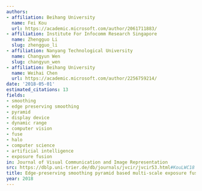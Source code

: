 ```yaml
---
authors:
- affiliation: Beihang University
  name: Fei Kou
  url: https://academic.microsoft.com/author/2061711883/
- affiliation: Institute For Infocomm Research Singapore
  name: Zhengguo Li
  slug: zhengguo_li
- affiliation: Nanyang Technological University
  name: Changyun Wen
  slug: changyun_wen
- affiliation: Beihang University
  name: Weihai Chen
  url: https://academic.microsoft.com/author/2256759214/
date: '2018-05-01'
estimated_citations: 13
fields:
- smoothing
- edge preserving smoothing
- pyramid
- display device
- dynamic range
- computer vision
- fuse
- halo
- computer science
- artificial intelligence
- exposure fusion
in: Journal of Visual Communication and Image Representation
src: https://dblp.uni-trier.de/db/journals/jvcir/jvcir53.html#KouLWC18
title: Edge-preserving smoothing pyramid based multi-scale exposure fusion
year: 2018
---
```

